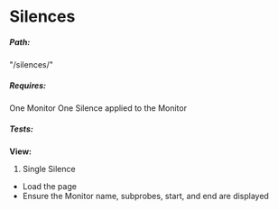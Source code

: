 # Silences

##### Path:
"/silences/<id>"

##### Requires:
One Monitor
One Silence applied to the Monitor

##### Tests:
**View:**

1. Single Silence
  * Load the page
  * Ensure the Monitor name, subprobes, start, and end are displayed
